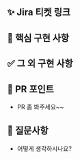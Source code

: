 <!-- Jira 티켓 -->

## ✨ Jira 티켓 링크

<!-- 핵심 기능에 대한 설명 -->

## 📝 핵심 구현 사항

<!-- 핵심 외 구현 설명 -->

## ✅ 그 외 구현 사항

<!-- PR에서 중점적으로 봐야할 부분 -->

## 💬 PR 포인트

-   PR 좀 봐주세요~~

<!-- 질문 & 애로사항 공유 -->

## 📢 질문사항

-   어떻게 생각하시나요?
